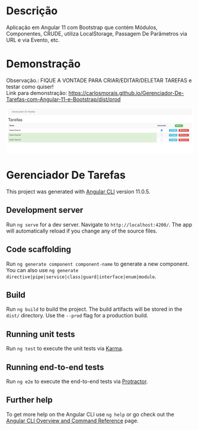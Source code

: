# Descrição
Aplicação em Angular 11 com Bootstrap que contém Módulos, Componentes, CRUDE, utiliza LocalStorage, Passagem De Parâmetros via URL e via Evento, etc.

# Demonstração 
Observação.: FIQUE A VONTADE PARA CRIAR/EDITAR/DELETAR TAREFAS e testar como quiser!
<br>Link para demonstração:
https://carlosmorais.github.io/Gerenciador-De-Tarefas-com-Angular-11-e-Bootstrap/dist/prod
<br><br><a href="https://carlosmorais.github.io/Gerenciador-De-Tarefas-com-Angular-11-e-Bootstrap/dist/prod" target="_blank">![alt text](src/assets/print.png)</a>



# Gerenciador De Tarefas

This project was generated with [Angular CLI](https://github.com/angular/angular-cli) version 11.0.5.

## Development server

Run `ng serve` for a dev server. Navigate to `http://localhost:4200/`. The app will automatically reload if you change any of the source files.

## Code scaffolding

Run `ng generate component component-name` to generate a new component. You can also use `ng generate directive|pipe|service|class|guard|interface|enum|module`.

## Build

Run `ng build` to build the project. The build artifacts will be stored in the `dist/` directory. Use the `--prod` flag for a production build.

## Running unit tests

Run `ng test` to execute the unit tests via [Karma](https://karma-runner.github.io).

## Running end-to-end tests

Run `ng e2e` to execute the end-to-end tests via [Protractor](http://www.protractortest.org/).

## Further help

To get more help on the Angular CLI use `ng help` or go check out the [Angular CLI Overview and Command Reference](https://angular.io/cli) page.
